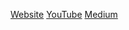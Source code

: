 [Website](https://www.bvilallonga.com)
[YouTube](https://www.youtube.com/channel/UCX15Txvg85GR5TpdUrQkZFg)
[Medium](https://modernplatonist.medium.com/)